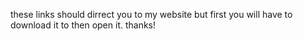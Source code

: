 these links should dirrect you to my website but first you will have to download it to then open it.
thanks!
